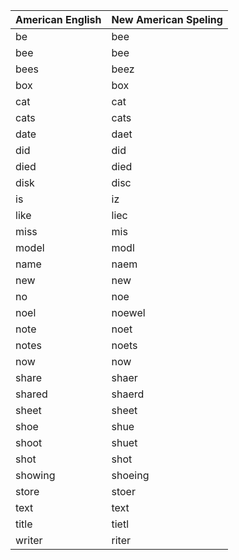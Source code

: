 | American English  | New American Speling |
| --- | --- |
| be | bee |
| bee | bee |
| bees | beez |
| box | box |
| cat | cat |
| cats | cats |
| date | daet |
| did | did |
| died | died |
| disk | disc |
| is | iz |
| like | liec |
| miss | mis |
| model | modl |
| name | naem |
| new | new |
| no | noe |
| noel | noewel |
| note | noet |
| notes | noets |
| now | now |
| share | shaer |
| shared | shaerd |
| sheet | sheet |
| shoe | shue |
| shoot | shuet |
| shot | shot |
| showing | shoeing |
| store | stoer |
| text | text |
| title | tietl |
| writer  | riter |
